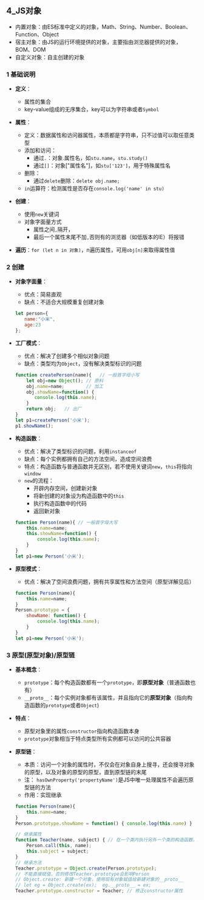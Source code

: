 ## 4_JS对象
- 内置对象：由ES标准中定义的对象，Math、String、Number、Boolean、Function、Object
- 宿主对象：由JS的运行环境提供的对象，主要指由浏览器提供的对象，BOM、DOM
- 自定义对象：自主创建的对象

### 1 基础说明
- **定义**：
	- 属性的集合
	- key-value组成的无序集合，key可以为字符串或者`Symbol`

- **属性**：
	- 定义：数据属性和访问器属性，本质都是字符串，只不过值可以取任意类型
	- 添加和访问：
		- 通过`.`：对象.属性名，如`stu.name`，`stu.study()`
		- 通过`[]`：对象["属性名"]，如`stu['123']`，用于特殊属性名
	- 删除：
		- 通过`delete`删除：`delete obj.name;`
	- `in`运算符：检测属性是否存在`console.log('name' in stu)`

- **创建**：
	- 使用`new`关键词
	- 对象字面量方式
		- 属性之间`,`隔开，
		- 最后一个属性末尾不加`,`否则有的浏览器（如低版本的IE）将报错

- **遍历**：`for (let n in 对象)`，n遍历属性，可用`obj[n]`来取得属性值

### 2 创建

- **对象字面量**：
	- 优点：简易直观
	- 缺点：不适合大规模重复创建对象

	```javascript
	let person={
	　　name:"小米",
	　　age:23
	};
	```

- **工厂模式**：
	- 优点：解决了创建多个相似对象问题
	- 缺点：类型均为`Object`，没有解决类型标识的问题

	```javascript
	function createPerson(name){   // 一般首字母小写
		let obj=new Object(); // 原料
	    obj.name=name;        // 加工
	    obj.showName=function() {
	       console.log(this.name);
	    }     
	    return obj;   // 出厂
	} 
	let p1=createPerson('小米');
	p1.showName();
	```

- **构造函数**：
	- 优点：解决了类型标识的问题，利用`instanceof`
	- 缺点：每个实例都拥有自己的方法空间，造成空间浪费
	- 特点：构造函数与普通函数并无区别，若不使用关键词`new`，`this`将指向`window`
	- `new`的流程：
		- 开辟内存空间，创建新对象
		- 将新创建的对象设为构造函数中的`this`
		- 执行构造函数中的代码
		- 返回新对象

	```javascript
	function Person(name){ // 一般首字母大写
		this.name=name;
		this.showName=function() {
			console.log(this.name);
		}
	}
	let p1=new Person('小米');
	```

- **原型模式**：
	- 优点：解决了空间浪费问题，拥有共享属性和方法空间（原型详解见后）

	```javascript
	function Person(name){
		this.name=name;
	}
	Person.prototype = {
		showName: function() {
			console.log(this.name);
		}
	}
	let p1=new Person('小米');
	```

### 3 原型(原型对象)/原型链
- **基本概念**：
	- `prototype`：每个构造函数都有一个`prototype`，即**原型对象**（普通函数也有）
	- `__proto__`：每个实例对象都有该属性，并且指向它的**原型对象**（指向构造函数的`prototype`或者`Object`)

- **特点**：
	- 原型对象里的属性`constructor`指向构造函数本身
	- `prototype`对象相当于特点类型所有实例都可以访问的公共容器

- **原型链**：
	- 本质：访问一个对象的属性时，不仅会在对象自身上搜寻，还会搜寻对象的原型，以及对象的原型的原型，直到原型链的末尾
	- 注： `hasOwnProperty('propertyName')`是JS中唯一处理属性不会遍历原型链的方法
	- 作用：实现继承
	```javascript
	function Person(name){ 
		this.name=name;
	}
	Person.prototype.showName = function() { console.log(this.name) }

	// 继承属性
	function Teacher(name, subject) { // 在一个类内执行另外一个类的构造函数，通过call指定this为当前执行环境
		Person.call(this, name);  
		this.subject = subject;
	}
	// 继承方法
	Teacher.prototype = Object.create(Person.prototype); 
	// 不能直接赋值，否则修改Teacher.prototype会影响Person
	// Object.create: 新建一个对象，使用现有对象赋值给新建对象的__proto__
	// let eg = Object.create(ex);  eg.__proto__ = ex;
	Teacher.prototype.constructor = Teacher; // 修正constructor属性
	```